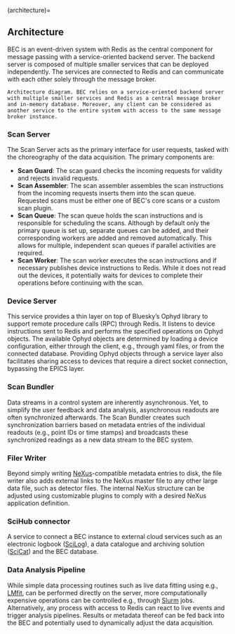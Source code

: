 
(architecture)=
## Architecture

BEC is an event-driven system with Redis as the central component for message passing with a service-oriented backend server. The backend server is composed of multiple smaller services that can be deployed independently. The services are connected to Redis and can communicate with each other solely through the message broker.

```{figure} ../assets/bec_architecture.png
Architecture diagram. BEC relies on a service-oriented backend server with multiple smaller services and Redis as a central message broker and in-memory database. Moreover, any client can be considered as another service to the entire system with access to the same message broker instance. 
````

### Scan Server
The Scan Server acts as the primary interface for user requests, tasked with the choreography of the data acquisition. The primary components are:
* **Scan Guard**: 
The scan guard checks the incoming requests for validity and rejects invalid requests.
* **Scan Assembler**:
The scan assembler assembles the scan instructions from the incoming requests inserts them into the scan queue. Requested scans must be either one of BEC's core scans or a custom scan plugin. 
* **Scan Queue**:
The scan queue holds the scan instructions and is responsible for scheduling the scans. Although by default only the primary queue is set up, separate queues can be added, and their corresponding workers are added and removed automatically. This allows for multiple, independent scan queues if parallel activities are required.
* **Scan Worker**:
The scan worker executes the scan instructions and if necessary publishes device instructions to Redis. While it does not read out the devices, it potentially waits for devices to complete their operations before continuing with the scan.

### Device Server
This service provides a thin layer on top of Bluesky’s Ophyd library to support remote procedure calls (RPC) through Redis. It listens to device instructions sent to Redis and performs the specified operations on Ophyd objects. The available Ophyd objects are determined by loading a device configuration, either through the client, e.g., through yaml files, or from the connected database. Providing Ophyd objects through a service layer also facilitates sharing access to devices that require a direct socket connection, bypassing the EPICS layer. 

### Scan Bundler
Data streams in a control system are inherently asynchronous. Yet, to simplify the user feedback and data analysis, asynchronous readouts are often synchronized afterwards. The Scan Bundler creates such synchronization barriers based on metadata entries of the individual readouts (e.g., point IDs or time stamps) and broadcasts these synchronized readings as a new data stream to the BEC system. 

### Filer Writer
Beyond simply writing [NeXus](http://www.nexusformat.org)-compatible metadata entries to disk, the file writer also adds external links to the NeXus master file to any other large data file, such as detector files. The internal NeXus structure can be adjusted using customizable plugins to comply with a desired NeXus application definition. 

### SciHub connector
A service to connect a BEC instance to external cloud services such as an electronic logbook ([SciLog](https://github.com/paulscherrerinstitute/scilog)), a data catalogue and archiving solution ([SciCat](https://scicatproject.github.io)) and the BEC database. 

### Data Analysis Pipeline
While simple data processing routines such as live data fitting using e.g., [LMfit](https://lmfit.github.io/lmfit-py/), can be performed directly on the server, more computationally expensive operations can be controlled e.g., through [Slurm](https://slurm.schedmd.com) jobs. Alternatively, any process with access to Redis can react to live events and trigger analysis pipelines. Results or metadata thereof can be fed back into the BEC and potentially used to dynamically adjust the data acquisition. 